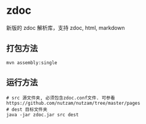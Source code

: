zdoc
====

新版的 zdoc 解析库，支持 zdoc, html, markdown

打包方法
------------------------------------

```
mvn assembly:single
```

运行方法
------------------------------------

```
# src 源文件夹, 必须包含zdoc.conf文件. 可参看 https://github.com/nutzam/nutzam/tree/master/pages
# dest 目标文件夹
java -jar zdoc.jar src dest
```